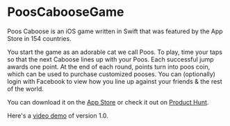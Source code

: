 # PoosCabooseGame

Poos Caboose is an iOS game written in Swift that was featured by the App Store in 154 countries.

You start the game as an adorable cat we call Poos. To play, time your taps so that the next Caboose lines up with your
Poos. Each successful jump awards one point. At the end of each round, points turn into poos coin, which can be used to
purchase customized pooses. You can (optionally) login with Facebook to view how you line up against your friends & the rest
of the world.

You can download it on the [App Store](https://itunes.apple.com/us/app/poos-caboose-the-worlds-cutest-jumping-game/id1263697839?ls=1&mt=8) or check it out on [Product Hunt](https://www.producthunt.com/posts/poos-caboose).

Here's a [video demo](https://www.youtube.com/watch?v=WbRBwiLnNGU) of version 1.0. 
